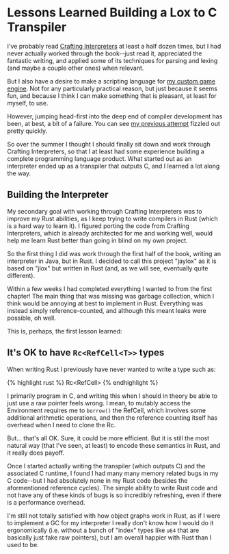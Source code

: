 # Lessons Learned Building a Lox to C Transpiler

I've probably read [Crafting Interpreters](https://craftinginterpreters.com/) at least a half dozen times, but I had never actually worked through the book--just read it, appreciated the fantastic writing, and applied some of its techniques for parsing and lexing (and maybe a couple other ones) when relevant.

But I also have a desire to make a scripting language for [my custom game engine](https://github.com/HoneyPony/ponygame). Not for any particularly practical reason, but just because it seems fun, and because I think I can make something that is pleasant, at least for myself, to use.

However, jumping head-first into the deep end of compiler development has been, at best, a bit of a failure. You can see [my previous attempt](https://github.com/HoneyPony/ponyscript) fizzled out pretty quickly.

So over the summer I thought I should finally sit down and work through Crafting Interpreters, so that I at least had some experience building a complete programming language product. What started out as an interpreter ended up as a transpiler that outputs C, and I learned a lot along the way.

## Building the Interpreter

My secondary goal with working through Crafting Interpreters was to improve my Rust abilities, as I keep trying to write compilers in Rust (which is a hard way to learn it). I figured porting the code from Crafting Interpreters, which is already architected for me and working well, would help me learn Rust better than going in blind on my own project.

So the first thing I did was work through the first half of the book, writing an interpreter in Java, but in Rust. I decided to call this project "jaylox" as it is based on "jlox" but written in Rust (and, as we will see, eventually quite different).

Within a few weeks I had completed everything I wanted to from the first chapter! The main thing that was missing was garbage collection, which I think would be annoying at best to implement in Rust. Everything was instead simply reference-counted, and although this meant leaks were possible, oh well.

This is, perhaps, the first lesson learned:

## It's OK to have `Rc<RefCell<T>>` types

When writing Rust I previously have never wanted to write a type such as:

{% highlight rust %}
Rc<RefCell<Environment>>
{% endhighlight %}

I primarily program in C, and writing this when I should in theory be able to just use a raw pointer feels wrong. I mean, to mutably access the Environment requires me to `borrow()` the RefCell, which involves some additional arithmetic operations, and then the reference counting itself has overhead when I need to clone the Rc.

But... that's all OK. Sure, it could be more efficient. But it is still the most natural way (that I've seen, at least) to encode these semantics in Rust, and it really does payoff.

Once I started actually writing the transpiler (which outputs C) and the associated C runtime, I found I had many many memory related bugs in my C code--but I had absolutely none in my Rust code (besides the aformentioned reference cycles). The simple ability to write Rust code and not have any of these kinds of bugs is so incredibly refreshing, even if there is a performance overhead.

I'm still not totally satisfied with how object graphs work in Rust, as if I were to implement a GC for my interpreter I really don't know how I would do it ergonomically (i.e. without a bunch of "index" types like `u64` that are basically just fake raw pointers), but I am overall happier with Rust than I used to be.


